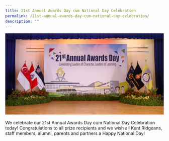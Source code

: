 ```yaml
---
title: 21st Annual Awards Day cum National Day Celebration
permalink: /21st-annual-awards-day-cum-national-day-celebration/
description: ""
---
```

![21st Annual Awards Day cum National Day Celebration](/images/IMG_5592-2048x1046.jpg)

We celebrate our 21st Annual Awards Day cum National Day Celebration today! Congratulations to all prize recipients and we wish all Kent Ridgeans, staff members, alumni, parents and partners a Happy National Day!